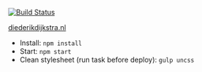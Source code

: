 [![Build Status](https://travis-ci.org/dydric/dydric.github.io.svg?branch=master)](https://travis-ci.org/dydric/dydric.github.io)

[diederikdijkstra.nl](http://diederikdijkstra.nl)

- Install: `npm install`
- Start: `npm start`
- Clean stylesheet (run task before deploy): `gulp uncss`
